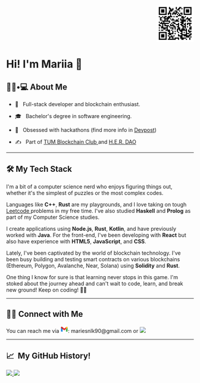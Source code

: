 <!-- <p align="center">
  <img src="./cover.png" height="300" width="800"/>
</p> -->

<p align="right">
  <img src="./qr-code.png" height="100" width="100"/>
</p>

<h1> Hi! I'm Mariia  🙋 </h1>

<h2> 👩‍🎓•💻 About Me </h2>

- 🤔 &nbsp; Full-stack developer and blockchain enthusiast.

- 🎓 &nbsp; Bachelor's degree in software engineering.

- 🌱 &nbsp; Obsessed with hackathons (find more info in <a href="https://devpost.com/Mariesnlk?ref_content=user-portfolio&ref_feature=portfolio&ref_medium=global-nav"> Devpost</a>)

- ✍️ &nbsp; Part of <a href="https://www.tum-blockchain.com/"> TUM Blockchain Club </a> and <a href="https://www.her-dao.xyz/"> H.E.R. DAO </a>  

<hr>

<h2>🛠 My Tech Stack</h2>
I'm a bit of a computer science nerd who enjoys figuring things out, whether it's the simplest of puzzles or the most complex codes.

Languages like **C++**, **Rust** are my playgrounds, and I love taking on tough <a href="https://leetcode.com/MAriesnlk/"> Leetcode </a> problems in my free time.  I've also studied **Haskell** and **Prolog** as part of my Computer Science studies.

I create applications using **Node.js**, **Rust**, **Kotlin**, and have previously worked with **Java**. For the front-end, I've been developing with **React** but also have experience with **HTML5**, **JavaScript**, and **CSS**.

Lately, I've been captivated by the world of blockchain technology. I've been busy building and testing smart contracts on various blockchains (Ethereum, Polygon, Avalanche, Near, Solana) using **Solidity** and **Rust**.

One thing I know for sure is that learning never stops in this game. I'm stoked about the journey ahead and can't wait to code, learn, and break new ground! Keep on coding! 👨‍💻


<!-- <p align="center">
<img src="https://cdn.jsdelivr.net/gh/devicons/devicon/icons/solidity/solidity-original.svg" height="40" width="40"/>
<img src="https://seeklogo.com/images/O/openzeppelin-logo-2909FE553F-seeklogo.com.png" height="40" width="40"/>
<img src="https://camo.githubusercontent.com/df9365ae11c1678020c68db521a0a98522be0c065151e720e9ec4cf7624def50/68747470733a2f2f696d672e736869656c64732e696f2f62616467652f436861696e6c696e6b2d3337354244323f7374796c653d666f722d7468652d6261646765266c6f676f3d436861696e6c696e6b266c6f676f436f6c6f723d7768697465" height="30" width="80"/>
<img src="https://camo.githubusercontent.com/fc47d33f8dee7a7ee58f8b40ed2b5fa2daeb1e28a0cba62a5374b4c98edb16ca/68747470733a2f2f696d672e736869656c64732e696f2f62616467652f457468657265756d2d3343334333443f7374796c653d666f722d7468652d6261646765266c6f676f3d457468657265756d266c6f676f436f6c6f723d7768697465" height="30" width="80"/>
<img src="https://seeklogo.com/images/H/hardhat-logo-888739EBB4-seeklogo.com.png" height="40" width="50"/>
<img src="https://avatars.githubusercontent.com/u/22205159?s=280&v=4" height="40" width="40"/>
<img src="https://encrypted-tbn0.gstatic.com/images?q=tbn:ANd9GcQ3VgNhP1A0wkrHPmYn6RWokpJTIMqQLOcv8JDS1L8Y-ojRWey6F57g9Bn1FmFnziE_doQ&usqp=CAU" height="40" width="40"/>
<img src="https://docs.ipfs.tech/images/ipfs-logo.svg" height="40" width="40"/>
<img src="https://avatars.githubusercontent.com/u/20999355?s=280&v=4" height="40" width="40"/>
<img src="https://repository-images.githubusercontent.com/59065830/b62be480-45d2-11ea-9989-803db0f9c44d" height="40" width="40"/>
</p> -->

<!-- <p align="center">
<img src="https://upload.wikimedia.org/wikipedia/commons/thumb/5/5a/Uniswap_Logo_and_Wordmark.svg/1280px-Uniswap_Logo_and_Wordmark.svg.png" height="50" width="100"/>
<img src="https://s2.coinmarketcap.com/static/img/coins/200x200/7186.png" height="50" width="50"/>
<img src="https://1.bp.blogspot.com/-w5GMADRXlX8/XbMwKQf3_DI/AAAAAAAADHU/LHFA0pehinAN1090Qom38xiq2KbaemO5wCLcBGAsYHQ/s1600/logo.png" height="50" width="80"/>
<img src="https://mythx.gallerycdn.vsassets.io/extensions/mythx/mythxvsc/0.7.21/1588799500898/Microsoft.VisualStudio.Services.Icons.Default" height="50" width="80"/>
<img src="https://cdn.iconscout.com/icon/free/png-256/metamask-2728406-2261817.png" height="50" width="50"/>
<img src="https://cryptologos.cc/logos/polygon-matic-logo.png" height="50" width="50"/>
</p> -->

<!-- <p align="center">
<img src="https://cdn.jsdelivr.net/gh/devicons/devicon/icons/javascript/javascript-original.svg" height="50" width="50" />
<img src="https://cdn.jsdelivr.net/gh/devicons/devicon/icons/typescript/typescript-original.svg" height="50" width="50" />   -->

<!-- </p>
<p align="center">
<img src="https://cdn.jsdelivr.net/gh/devicons/devicon/icons/java/java-original-wordmark.svg" height="50" width="50" /> 
<img src="https://cdn.jsdelivr.net/gh/devicons/devicon/icons/spring/spring-original-wordmark.svg" height="50" width="50" />     
</p> -->

<!-- <p align="center">
<img src="https://cdn.jsdelivr.net/gh/devicons/devicon/icons/react/react-original-wordmark.svg" height="50" width="50" />
<img src="https://cdn.jsdelivr.net/gh/devicons/devicon/icons/html5/html5-original-wordmark.svg" height="50" width="50" />
<img src="https://cdn.jsdelivr.net/gh/devicons/devicon/icons/css3/css3-original-wordmark.svg" height="50" width="50" />
<img src="https://cdn.jsdelivr.net/gh/devicons/devicon/icons/tailwindcss/tailwindcss-original-wordmark.svg" height="50" width="50" />   
</p> -->

<!-- <p align="center">
<img src="https://camo.githubusercontent.com/c839570bc71901106b11b8411d9277a6a8356a9431e4a16d6c26db82caab7d62/68747470733a2f2f696d672e736869656c64732e696f2f62616467652f4d6f6e676f44422d2532333465613934622e7376673f7374796c653d666f722d7468652d6261646765266c6f676f3d6d6f6e676f6462266c6f676f436f6c6f723d7768697465" height="30" width="80"/>
<img src="https://camo.githubusercontent.com/b46e59b09c063a31380646688a68018381767a7a206547c93f896df4643671e9/68747470733a2f2f696d672e736869656c64732e696f2f62616467652f6d7973716c2d2532333030303030662e7376673f7374796c653d666f722d7468652d6261646765266c6f676f3d6d7973716c266c6f676f436f6c6f723d7768697465" height="30" width="80"/>
<img src="https://camo.githubusercontent.com/29e7fc6c62f61f432d3852fbfa4190ff07f397ca3bde27a8196bcd5beae3ff77/68747470733a2f2f696d672e736869656c64732e696f2f62616467652f706f7374677265732d2532333331363139322e7376673f7374796c653d666f722d7468652d6261646765266c6f676f3d706f737467726573716c266c6f676f436f6c6f723d7768697465" height="30" width="80"/>      
</p> -->
          

<!-- <hr>

<h2>🛠 Learning now</h2>
<p align="center">
<img src="https://cdn.jsdelivr.net/gh/devicons/devicon/icons/rust/rust-plain.svg" height="50" width="50"/>
<img src="https://cryptologos.cc/logos/solana-sol-logo.png" height="50" width="50"/>
<img src="https://cryptologos.cc/logos/near-protocol-near-logo.png" height="50" width="50"/>
</p>
<hr> -->

<!-- <h2>🛠 To Learn</h2>
<p align="center">
<img src="https://cryptologos.cc/logos/1inch-1inch-logo.png" height="50" width="50"/>
<img src="https://camo.githubusercontent.com/b7395b00d152dc8f19cec61f582369bd580e31b8ed93d34646ec43aa675baa7c/68747470733a2f2f696d672e736869656c64732e696f2f62616467652f4e6578742d626c61636b3f7374796c653d666f722d7468652d6261646765266c6f676f3d6e6578742e6a73266c6f676f436f6c6f723d7768697465" height="40" width="100"/>
<img src="https://camo.githubusercontent.com/7d7b100e379663ee40a20989e6c61737e6396c1dafc3a7c6d2ada8d4447eb0e4/68747470733a2f2f696d672e736869656c64732e696f2f62616467652f6e6f64652e6a732d3644413535463f7374796c653d666f722d7468652d6261646765266c6f676f3d6e6f64652e6a73266c6f676f436f6c6f723d7768697465" height="40" width="100"/>
</p> -->
          

<hr>

<h2> 🤝🏻 Connect with Me </h2>
You can reach me via <img src="image.png" height="20">: mariesnlk90@gmail.com or <a href="https://www.linkedin.com/in/mariia-synelnyk-6815601a0/">
  <img height="20" src="https://cdn2.iconfinder.com/data/icons/social-media-2285/512/1_Linkedin_unofficial_colored_svg-1024.png"/>
</a>
<!-- <p align="center">
<a href="https://www.linkedin.com/in/mariia-synelnyk-6815601a0/">
  <img height="50" src="https://cdn2.iconfinder.com/data/icons/social-media-2285/512/1_Linkedin_unofficial_colored_svg-1024.png"/>
</a>
<a href="https://devpost.com/Mariesnlk?ref_content=user-portfolio&ref_feature=portfolio&ref_medium=global-nav">
  <img height="50" src="https://cdn.icon-icons.com/icons2/2699/PNG/512/devpost_logo_icon_169279.png"/>
</a>
<a href="discordapp.com/users/709824987229454457">
  <img height="50" src="https://cdn3.iconfinder.com/data/icons/social-network-flat-3/100/Discord-512.png"/>
</a>
</p> -->

<hr>

<h2> 📈 &nbsp;My GitHub History!</h2>

<a href="https://github.com/thepiyushmalhotra">
  <img height="180em" src="https://github-readme-stats.vercel.app/api?username=mariesnlk&theme=jolly&show_icons=true" />
  <img height="180em" src="https://github-readme-stats.vercel.app/api/top-langs/?username=mariesnlk&theme=jolly&layout=compact" />
</a>
